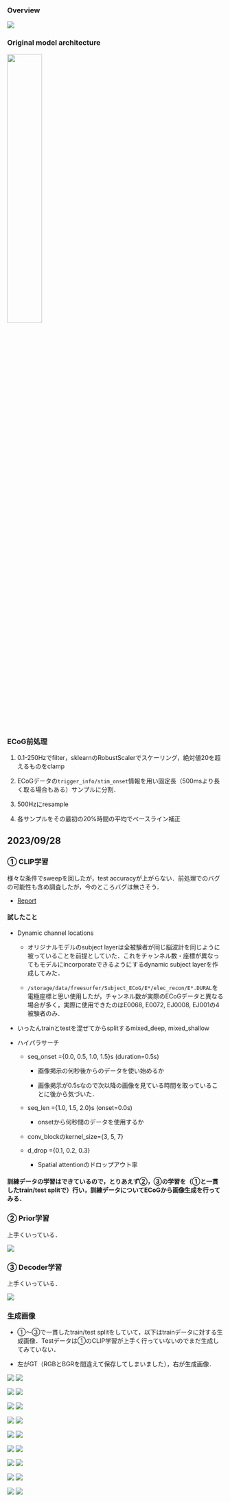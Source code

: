 ### Overview

<img src="dalle2_annotated.jpeg">

### Original model architecture

<img src="../../original-model.png" width=40%>

### ECoG前処理

1. 0.1-250Hzでfilter，sklearnのRobustScalerでスケーリング，絶対値20を超えるものをclamp

1. ECoGデータの`trigger_info/stim_onset`情報を用い固定長（500msより長く取る場合もある）サンプルに分割．

1. 500Hzにresample

1. 各サンプルをその最初の20%時間の平均でベースライン補正

## 2023/09/28

### ① CLIP学習

様々な条件でsweepを回したが，test accuracyが上がらない．前処理でのバグの可能性も含め調査したが，今のところバグは無さそう．

- [Report](https://api.wandb.ai/links/sensho/1q77p1bu)

#### 試したこと

- Dynamic channel locations

  - オリジナルモデルのsubject layerは全被験者が同じ脳波計を同じように被っていることを前提としていた．これをチャンネル数・座標が異なってもモデルにincorporateできるようにするdynamic subject layerを作成してみた．

  - `/storage/data/freesurfer/Subject_ECoG/E*/elec_recon/E*.DURAL`を電極座標と思い使用したが，チャンネル数が実際のECoGデータと異なる場合が多く，実際に使用できたのはE0068, E0072, EJ0008, EJ001の4被験者のみ．

- いったんtrainとtestを混ぜてからsplitするmixed_deep, mixed_shallow

- ハイパラサーチ

  - seq_onset ={0.0, 0.5, 1.0, 1.5}s (duration=0.5s)

    - 画像掲示の何秒後からのデータを使い始めるか

    - 画像掲示が0.5sなので次以降の画像を見ている時間を取っていることに後から気づいた．

  - seq_len ={1.0, 1.5, 2.0}s (onset=0.0s)

    - onsetから何秒間のデータを使用するか

  - conv_blockのkernel_size={3, 5, 7}

  - d_drop ={0.1, 0.2, 0.3}

    - Spatial attentionのドロップアウト率

#### 訓練データの学習はできているので，とりあえず②，③の学習を（①と一貫したtrain/test splitで）行い，訓練データについてECoGから画像生成を行ってみる．

### ② Prior学習

上手くいっている．

<img src="prior_loss_230928.png">

### ③ Decoder学習

上手くいっている．

<img src="decoder_loss_230928.png">

### 生成画像

- ①〜③で一貫したtrain/test splitをしていて，以下はtrainデータに対する生成画像．Testデータは①のCLIP学習が上手く行っていないのでまだ生成してみていない．

- 左がGT（RGBとBGRを間違えて保存してしまいました），右が生成画像．

<p float="left">
  <img src="generated_epochs800/0_gt.jpg">
  <img src="generated_epochs800/0.jpg">
</p>
<p float="left">
  <img src="generated_epochs800/5_gt.jpg">
  <img src="generated_epochs800/5.jpg">
</p>
<p float="left">
  <img src="generated_epochs800/6_gt.jpg">
  <img src="generated_epochs800/6.jpg">
</p>
<p float="left">
  <img src="generated_epochs800/7_gt.jpg">
  <img src="generated_epochs800/7.jpg">
</p>
<p float="left">
  <img src="generated_epochs800/9_gt.jpg">
  <img src="generated_epochs800/9.jpg">
</p>
<p float="left">
  <img src="generated_epochs800/17_gt.jpg">
  <img src="generated_epochs800/17.jpg">
</p>
<p float="left">
  <img src="generated_epochs800/21_gt.jpg">
  <img src="generated_epochs800/21.jpg">
</p>
<p float="left">
  <img src="generated_epochs800/26_gt.jpg">
  <img src="generated_epochs800/26.jpg">
</p>
<p float="left">
  <img src="generated_epochs800/31_gt.jpg">
  <img src="generated_epochs800/31.jpg">
</p>